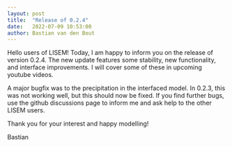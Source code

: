 ```yaml
---
layout: post
title:  "Release of 0.2.4"
date:   2022-07-09 10:53:00
author: Bastian van den Bout
---
```


Hello users of LISEM! 
Today, I am happy to inform you on the release of version 0.2.4.
The new update features some stability, new functionality, and interface improvements.
I will cover some of these in upcoming youtube videos.

A major bugfix was to the precipitation in the interfaced model.
In 0.2.3, this was not working well, but this should now be fixed.
If you find further bugs, use the github discussions page to inform me and ask help to the other LISEM users.

Thank you for your interest and happy modelling!

Bastian